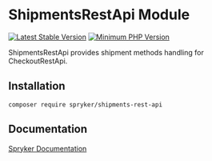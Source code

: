 # ShipmentsRestApi Module
[![Latest Stable Version](https://poser.pugx.org/spryker/shipments-rest-api/v/stable.svg)](https://packagist.org/packages/spryker/shipments-rest-api)
[![Minimum PHP Version](https://img.shields.io/badge/php-%3E%3D%207.3-8892BF.svg)](https://php.net/)

ShipmentsRestApi provides shipment methods handling for CheckoutRestApi.

## Installation

```
composer require spryker/shipments-rest-api
```

## Documentation

[Spryker Documentation](https://academy.spryker.com/developing_with_spryker/module_guide/modules.html)
